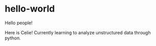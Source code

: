 # hello-world

Hello people!

Here is Celie! Currently learning to analyze unstructured data through python. 
